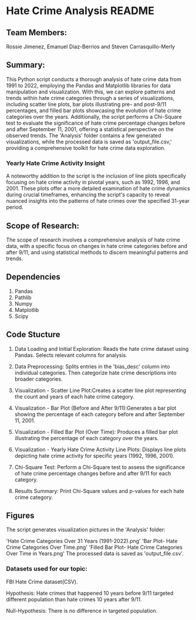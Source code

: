 # Hate Crime Analysis README

## Team Members: 
Rossie Jimenez, Emanuel Diaz-Berrios and Steven Carrasquillo-Merly

## Summary:
This Python script conducts a thorough analysis of hate crime data from 1991 to 2022, employing the Pandas and Matplotlib libraries for data manipulation and visualization. With this, we can explore patterns and trends within hate crime categories through a series of visualizations, including scatter line plots, bar plots illustrating pre- and post-9/11 percentages, and filled bar plots showcasing the evolution of hate crime categories over the years. Additionally, the script performs a Chi-Square test to evaluate the significance of hate crime percentage changes before and after September 11, 2001, offering a statistical perspective on the observed trends. The 'Analysis' folder contains a few generated visualizations, while the processed data is saved as 'output_file.csv,' providing a comprehensive toolkit for hate crime data exploration.

### Yearly Hate Crime Activity Insight
A noteworthy addition to the script is the inclusion of line plots specifically focusing on hate crime activity in pivotal years, such as 1992, 1996, and 2001. These plots offer a more detailed examination of hate crime dynamics during crucial timeframes, enhancing the script's capacity to reveal nuanced insights into the patterns of hate crimes over the specified 31-year period. 
 
## Scope of Research:
The scope of research involves a comprehensive analysis of hate crime data, with a specific focus on changes in hate crime categories before and after 9/11, and using statistical methods to discern meaningful patterns and trends.

## Dependencies
1. Pandas
2. Pathlib
3. Numpy
4. Matplotlib
5. Scipy

## Code Stucture

1. Data Loading and Initial Exploration: Reads the hate crime dataset using Pandas. Selects relevant columns for analysis.

2. Data Preprocessing: Splits entries in the 'bias_desc' column into individual categories.
Then categorize hate crime descriptions into broader categories.

3. Visualization - Scatter Line Plot:Creates a scatter line plot representing the count and years of each hate crime category.

4. Visualization - Bar Plot (Before and After 9/11):Generates a bar plot showing the percentage of each category before and after September 11, 2001.

5. Visualization - Filled Bar Plot (Over Time): Produces a filled bar plot illustrating the percentage of each category over the years.

6. Visualization - Yearly Hate Crime Activity Line Plots: Displays line plots depicting hate crime activity for specific years (1992, 1996, 2001).

7. Chi-Square Test: Perform a Chi-Square test to assess the significance of hate crime percentage changes before and after 9/11 for each category.

8. Results Summary: Print Chi-Square values and p-values for each hate crime category.

## Figures
The script generates visualization pictures in the 'Analysis' folder:

'Hate Crime Categories Over 31 Years (1991-2022).png'
'Bar Plot- Hate Crime Categories Over Time.png'
'Filled Bar Plot- Hate Crime Categories Over Time in Years.png'
The processed data is saved as 'output_file.csv'.

### Datasets used for our topic: 
FBI Hate Crime dataset(CSV).

Hypothesis: Hate crimes that happened 10 years before 9/11 targeted different population than hate crimes 10 years after 9/11.

Null-Hypothesis: There is no difference in targeted population.

